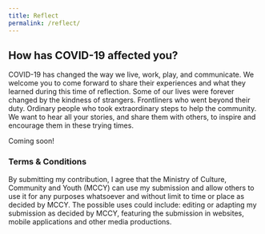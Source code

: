 ```yaml
---
title: Reflect
permalink: /reflect/
---
```


## How has COVID-19 affected you?

COVID-19 has changed the way we live, work, play, and communicate. We welcome you to come forward to share their experiences and what they learned during this time of reflection. Some of our lives were forever changed by the kindness of strangers. Frontliners who went beyond their duty. Ordinary people who took extraordinary steps to help the community. We want to hear all your stories, and share them with others, to inspire and encourage them in these trying times.

Coming soon!

### Terms & Conditions 

By submitting my contribution, I agree that the Ministry of Culture, Community and Youth (MCCY) can use my submission and allow others to use it for any purposes whatsoever and without limit to time or place as decided by MCCY. The possible uses could include: editing or adapting my submission as decided by MCCY, featuring the submission in websites, mobile applications and other media productions.